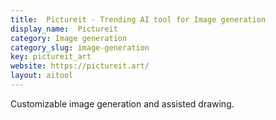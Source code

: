 ```yaml
---
title:  Pictureit - Trending AI tool for Image generation
display_name:  Pictureit
category: Image generation
category_slug: image-generation
key: pictureit_art
website: https://pictureit.art/
layout: aitool
---
```


Customizable image generation and assisted drawing.

